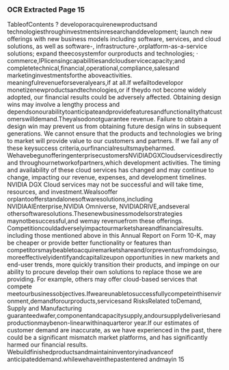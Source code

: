 ### OCR Extracted Page 15

TableofContents
?
developoracquirenewproductsand technologiesthroughinvestmentsinresearchanddevelopment;
launch new offerings with new business models including software, services, and cloud solutions, as well as software-,
infrastructure-,orplatform-as-a-service solutions;
expand theecosystemfor ourproducts and technologies;
·
commerce,IPlicensingcapabilitiesandcloudservicecapacity;and
completetechnical,financial,operational,compliance,salesand marketinginvestmentsforthe aboveactivities.
meaningfulrevenueforseveralyears,if at all.lf wefailtodevelopor monetizenewproductsandtechnologies,or if theydo not
become widely adopted, our financial results could be adversely affected. Obtaining design wins may involve a lengthy process and
dependsonourabilitytoanticipateandprovidefeaturesandfunctionalitythatcustomerswilldemand.Theyalsodonotguarantee
revenue. Failure to obtain a design win may prevent us from obtaining future design wins in subsequent generations. We cannot
ensure that the products and technologies we bring to market will provide value to our customers and partners. If we fail any of these
keysuccess criteria,ourfinancialresultsmaybeharmed.
WehavebegunofferingenterprisecustomersNViDlADGXCloudservicesdirectlyand throughournetworkofpartners,which
development activities. The timing and availability of these cloud services has changed and may continue to change, impacting our
revenue, expenses, and development timelines. NVIDlA DGX Cloud services may not be successful and will take time, resources,
and investment.Wealsooffer orplantoofferstandalonesoftwaresolutions,including NVIDlAAlEnterprise,NVIDlA Omniverse,
NVIDlADRIVE,andseveral othersoftwaresolutions.Thesenewbusinessmodelsorstrategies maynotbesuccessful,and wemay
revenuefrom these offerings.
Competitioncouldadverselyimpactourmarketshareandfinancialresults.
including those mentioned above in this Annual Report on Form 10-K, may be cheaper or provide better functionality or features than
competitorsmaybeabletoacquiremarketshareand/orpreventusfromdoingso,moreeffectivelyidentifyandcapitalizeupon
opportunities in new markets and end-user trends, more quickly transition their products, and impinge on our ability to procure
develop their own solutions to replace those we are providing. For example, others may offer cloud-based services that compete
meetourbusinessobjectives.Ifweareunabletosuccessfullycompeteinthisenvironment,demandforourproducts,servicesand
RisksRelated toDemand, Supply and Manufacturing
guaranteedwafer,componentandcapacitysupply,andoursupplydeliveriesandproductionmaybenon-linearwithinaquarteror
year.If our estimates of customer demand are inaccurate, as we have experienced in the past, there could be a significant mismatch
market platforms, and has significantly harmed our financial results.
Webuildfinishedproductsandmaintaininventoryinadvanceof anticipateddemand.whilewehaveinthepastentered andmayin
15